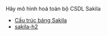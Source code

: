 Hãy mô hình hoá toàn bộ CSDL Sakila

- [Cấu trúc bảng Sakila](https://dev.mysql.com/doc/sakila/en/sakila-structure.html)
- [sakila-h2](https://github.com/maxandersen/sakila-h2)